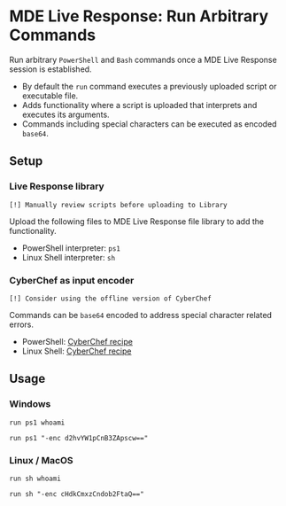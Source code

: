 # MDE Live Response: Run Arbitrary Commands
Run arbitrary `PowerShell` and `Bash` commands once a MDE Live Response session is established. 
* By default the `run` command executes a previously uploaded script or executable file.
* Adds functionality where a script is uploaded that interprets and executes its arguments.
* Commands including special characters can be executed as encoded `base64`.

## Setup
### Live Response library
`[!] Manually review scripts before uploading to Library`

Upload the following files to MDE Live Response file library to add the functionality.
* PowerShell interpreter: `ps1`
* Linux Shell interpreter: `sh`
  
### CyberChef as input encoder
`[!] Consider using the offline version of CyberChef`

Commands can be `base64` encoded to address special character related errors.
* PowerShell: [CyberChef recipe](https://cyberchef.io/#recipe=Find_/_Replace(%7B'option':'Regex','string':'%5E'%7D,'$ProgressPreference%20%3D%20%5C'SilentlyContinue%5C'%5C%5Cn',true,false,true,false)Encode_text('UTF-16LE%20(1200)')To_Base64('A-Za-z0-9%2B/%3D')Find_/_Replace(%7B'option':'Regex','string':'%5E'%7D,'run%20ps1%20%22-enc%20',true,false,true,false)Find_/_Replace(%7B'option':'Regex','string':'$'%7D,'%22',true,false,true,false))
* Linux Shell: [CyberChef recipe](https://gchq.github.io/CyberChef/#recipe=To_Base64('A-Za-z0-9%2B/%3D')Find_/_Replace(%7B'option':'Regex','string':'%5E'%7D,'run%20sh%20%22-enc%20',true,false,true,false)Find_/_Replace(%7B'option':'Regex','string':'$'%7D,'%22',true,false,true,false))

## Usage
### Windows
```
run ps1 whoami
```
```
run ps1 "-enc d2hvYW1pCnB3ZApscw=="
```

### Linux / MacOS
```
run sh whoami
```
```
run sh "-enc cHdkCmxzCndob2FtaQ=="
```

